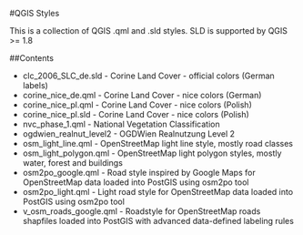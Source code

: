 #QGIS Styles

This is a collection of QGIS .qml and .sld styles. SLD is supported by QGIS >= 1.8

##Contents

* clc_2006_SLC_de.sld - Corine Land Cover - official colors (German labels)
* corine_nice_de.qml - Corine Land Cover - nice colors (German)
* corine_nice_pl.qml - Corine Land Cover - nice colors (Polish)
* corine_nice_pl.sld - Corine Land Cover - nice colors (Polish)
* nvc_phase_1.qml - National Vegetation Classification
* ogdwien_realnut_level2 - OGDWien Realnutzung Level 2 
* osm_light_line.qml - OpenStreetMap light line style, mostly road classes
* osm_light_polygon.qml - OpenStreetMap light polygon styles, mostly water, forest and buildings
* osm2po_google.qml - Road style inspired by Google Maps for OpenStreetMap data loaded into PostGIS using osm2po tool
* osm2po_light.qml - Light road style for OpenStreetMap data loaded into PostGIS using osm2po tool
* v_osm_roads_google.qml - Roadstyle for OpenStreetMap roads shapfiles loaded into PostGIS with advanced data-defined labeling rules
